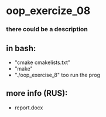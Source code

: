 # oop_exercize_08
### there could be a description

## in bash:
- "cmake cmakelists.txt"
- "make"
- "./oop_exercise_8" too run the prog 

## more info (RUS):
- report.docx
